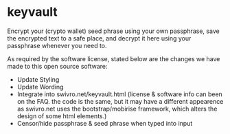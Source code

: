 # keyvault

Encrypt your (crypto wallet) seed phrase using your own passphrase, save the encrypted text to a safe place, and decrypt it here using your passphrase whenever you need to.

As required by the software license, stated below are the changes we have made to this open source software:
- Update Styling
- Update Wording
- Integrate into swivro.net/keyvault.html (license & software info can been on the FAQ. the code is the same, but it may have a different appearence as swivro.net uses the bootstrap/mobirise framework, which alters the design of some html elements.)
- Censor/hide passphrase & seed phrase when typed into input
